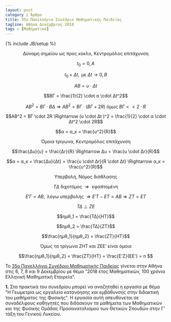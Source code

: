 ```yaml
---
layout: post
category : Άρθρο
title: 35o Πανελλήνιο Συνέδριο Μαθηματικής Παιδείας
tagline: Αθήνα Δεκέμβριος 2018
tags : [Μαθηματικά]
---
```

{% include JB/setup %}


$$\text{Δύναμη σημείου ως προς κύκλο, Κεντρομόλος επιτάχυνση}$$

$$t_0 = 0, A$$

$$t_0 + Δt, \text{ με } Δt \rightarrow 0, Β$$

$$ΑΒ = υ \cdot Δt$$

$$ΒΓ = \frac{1}{2} \cdot α \cdot Δt^2$$

$$AB^2 = ΒΓ \cdot BΔ \Rightarrow AB^2 = ΒΓ \cdot (ΒΓ + 2 R) \text{ όμως } ΒΓ<<2\cdot R$$

$$ΑΒ^2 = ΒΓ \cdot 2R \Rightarrow (υ \cdot Δt )^2 = \frac{1}{2} \cdot α \cdot Δt^2 \cdot 2R$$

$$α = α_κ = \frac{υ^2}{R}$$ 


$$\text{Όμοια τρίγωνα, Κεντρομόλος επιτάχυνση}$$

$$\frac{Δυ}{υ} = \frac{Δr}{R} \Rightarrow Δυ = \frac{υ \cdot Δr}{R}$$

$$α = α_κ = \frac{Δυ}{Δt} = \frac{υ \cdot Δr}{R \cdot Δt} \Rightarrow α_κ = \frac{υ^2}{R}$$

$$\text{Υπερβολή, Νόμος διάθλασης}$$

$$TΔ \text{ διχοτόμος } \Rightarrow \text { εφαπτομένη }$$

$$Ε'Γ = ΑΒ, \text { λόγω υπερβολής } \Rightarrow E'Τ - ΕΤ = ΑΒ \Rightarrow ZT = ET$$

$$ΤΔ \perp ΖΕ$$

$$ημθ_1 = \frac{ΤΔ}{ΗΤ}$$

$$ημθ_2 = \frac{ΤΔ}{ΖΤ}$$

$$\frac{ημθ_1}{ημθ_2} = \frac{ΖΤ}{ΗΤ}$$

$$\text{ Όμως τα τρίγωνα ΖΗΤ και ΖΕΕ' είναι όμοια}$$

$$\frac{ημθ_1}{ημθ_2} = \frac{ΖΤ}{ΗΤ} = \frac{E'Z}{EE'} = n $$


To [35o Πανελλήνιο Συνέδριο Μαθηματικής Παιδείας](http://www.hms.gr/?q=node/1416) γίνεται στην Αθήνα στις 6, 7, 8 και 9 Δεκεμβρίου
με θέμα "2018 έτος Μαθηματικών, 100 χρόνια Ελληνική Μαθηματική Εταιρεία".

**1.** Στα πρακτικά του συνεδρίου μπορεί να αναζητηθεί η εργασία με θέμα "Η Γεωμετρία ως εργαλείο κατανόησης και εμβάθυνσης στην διδακτική του μαθήματος της Φυσικής".
Η εργασία αυτή απευθύνεται σε συναδέλφους καθηγητές που διδάσκουν τα μαθήματα των Μαθηματικών και της Φυσικής Ομάδας Προσανατολισμού των Θετικών Σπουδών στην Γ’ τάξη
του Γενικού Λυκείου. 	